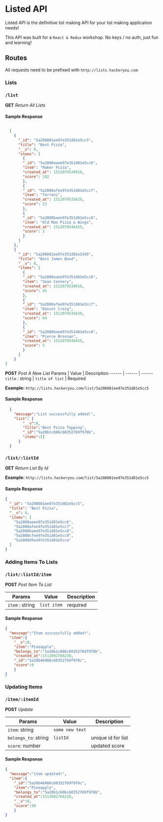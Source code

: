 # Listed API 
Listed API is the definitive list making API for your list making application needs! 

This API was built for a `React & Redux` workshop. No keys / no auth, just fun and learning!

<!-- ### Authorization 
In order to make requests to the HackerYou API you need to first obtain an API key. Getting a key is easy, you need to make a POST request to `/key` and provide your email address, you will then be returned an `key` that you can use for your requests! -->

## Routes

All requests need to be prefixed with `http://lists.hackeryou.com`

<!-- ### Key
#### `/key`
**POST** or **GET** _Return or register an api key for use based on email provided_

Params | Value | Description
------ | ---- | ------
`email` : string | `your-email` | Api key to make requests

**Examples:** `http://api.hackeryou.com/v1/key?email=snickers@example.com` 

#### Sample Response 

*New Key*

	{
	  "response": {
	    "key": "$2a$10$ifelhq/xoaa3t0TTWsrz2eXx.6VyV26z92zuN.e68SosdHwnuyF/q",
	    "email": "tes@tes.com",
	  }
	}
	
*Key Exists*

	{
	  "response": {
	    "key": "$2a$10$ifelhq/xoaa3t0TTWsrz2eXx.6VyV26z92zuN.e68SosdHwnuyF/q",
	    "email": "tes@tes.com"
	  },
	  "message": "Key for email already exists"
	} -->

### Lists
### `/list`
<strong>GET</strong> _Return All Lists_

#### Sample Response 
```json

  [
    {
      "_id": "5a208081ee97e351d81e5cc5",
      "title": "Best Pizza",
      "__v": 0,
      "items": [
        {
        "_id": "5a2080aaee97e351d81e5cc6",
        "item": "Maker Pizza",
        "created_at": 1512079530916,
        "score": 192
        },
        {
        "_id": "5a2080afee97e351d81e5cc7",
        "item": "Terroni",
        "created_at": 1512079535629,
        "score": 23
        },
        {
        "_id": "5a2080baee97e351d81e5cc8",
        "item": "Old Man Pizza & Wings",
        "created_at": 1512079546455,
        "score": 2
        }
      ]
    },
    {
      "_id": "5a208081ee97e351d81e5345",
      "title": "Best James Bond",
      "__v": 0,
      "items": [
        {
        "_id": "5a2080aaee97e351d81e5cc6",
        "item": "Sean Connery",
        "created_at": 1512079530916,
        "score": 45
        },
        {
        "_id": "5a2080afee97e351d81e5cc7",
        "item": "Daniel Craig",
        "created_at": 1512079535629,
        "score": 64
        },
        {
        "_id": "5a2080baee97e351d81e5cc8",
        "item": "Pierce Brosnan",
        "created_at": 1512079546455,
        "score": 5
        }
      ]
    }
]
```

<strong>POST</strong> _Post A New List_
Params | Value | Description
------ | ------ | ------
`title` : string | `title of list` |  Required

**Example:** `http://lists.hackeryou.com/list/5a208081ee97e351d81e5cc5`

#### Sample Response 
```json
  {
    "message":"List successfully added!",
    "list": {
        "__v":0,
        "title":"Best Pizza Topping",
        "_id":"5a20b1c606c60352769f970b",
        "items":[]
      }
  }
```

### `/list/:listId`
<strong>GET</strong> _Return List By Id_

**Example:** `http://lists.hackeryou.com/list/5a208081ee97e351d81e5cc5`

#### Sample Response 

```json
{
  "_id": "5a208081ee97e351d81e5cc5",
  "title": "Best Pizza",
  "__v": 0,
  "items": [
    "5a2080aaee97e351d81e5cc6",
    "5a2080afee97e351d81e5cc7",
    "5a2080baee97e351d81e5cc8",
    "5a2080cfee97e351d81e5cc9",
    "5a2080d5ee97e351d81e5cca"
  ]
}
```

### Adding Items To Lists
### `/list/:listId/item`
<strong>POST</strong> _Post Item To List_

Params | Value | Description
------ | ------ | ------
`item` : string | `list item` | required


#### Sample Response 

```json
{
  "message":"Item successfully added!",
  "item":{
    "__v":0,
    "item":"Pineapple",
    "belongs_to":"5a20b1c606c60352769f970b",
    "created_at":1512092768230,
    "_id":"5a20b46006c60352769f970c",
    "score":0
    }
}
```


### Updating Items
### `/item/:itemId`
<strong>POST</strong> _Update_

Params | Value | Description
------ | ------ | ------
`item`: string | `some new text` | 
`belongs_to`: string | `listId` | unique id for list
`score`: number |  | updated score

#### Sample Response 

```json
{
  "message":"item updated!",
  "item":{
    "_id":"5a20b46006c60352769f970c",
    "item":"Pineapple",
    "belongs_to":"5a20b1c606c60352769f970b",
    "created_at":1512092768230,
    "__v":0,
    "score":50
    }
}
```